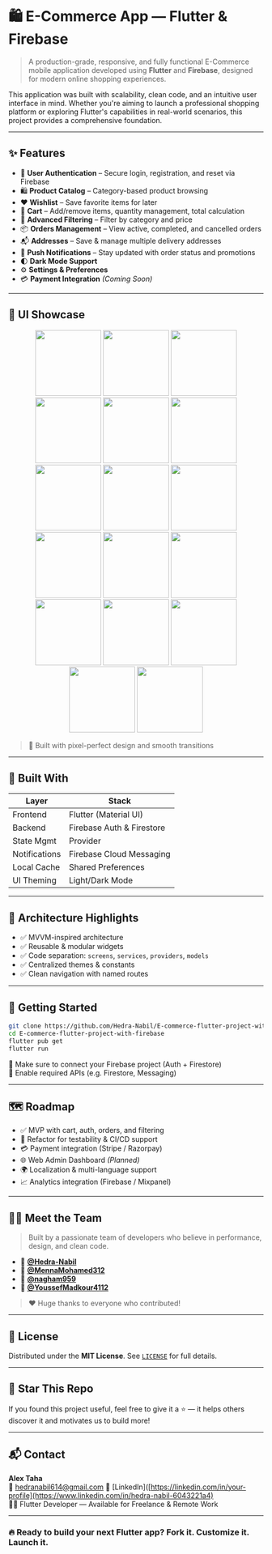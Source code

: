 # 🛍️ E-Commerce App — Flutter & Firebase

> A production-grade, responsive, and fully functional E-Commerce mobile application developed using **Flutter** and **Firebase**, designed for modern online shopping experiences.

This application was built with scalability, clean code, and an intuitive user interface in mind. Whether you're aiming to launch a professional shopping platform or exploring Flutter's capabilities in real-world scenarios, this project provides a comprehensive foundation.

---

## ✨ Features

- 🔐 **User Authentication** – Secure login, registration, and reset via Firebase
- 🛍️ **Product Catalog** – Category-based product browsing
- ❤️ **Wishlist** – Save favorite items for later
- 🛒 **Cart** – Add/remove items, quantity management, total calculation
- 🔎 **Advanced Filtering** – Filter by category and price
- 📦 **Orders Management** – View active, completed, and cancelled orders
- 📬 **Addresses** – Save & manage multiple delivery addresses
- 🔔 **Push Notifications** – Stay updated with order status and promotions
- 🌓 **Dark Mode Support**
- ⚙️ **Settings & Preferences**
- 💳 **Payment Integration** *(Coming Soon)*

---

## 📸 UI Showcase

<p align="center">
  <img src="https://github.com/Hedra-Nabil/E-commerce-flutter-project-with-firebase/blob/pho/s1.jpg" width="130"/>
  <img src="https://github.com/Hedra-Nabil/E-commerce-flutter-project-with-firebase/blob/pho/s2.jpg" width="130"/>
  <img src="https://github.com/Hedra-Nabil/E-commerce-flutter-project-with-firebase/blob/pho/s3.jpg" width="130"/>
  <img src="https://github.com/Hedra-Nabil/E-commerce-flutter-project-with-firebase/blob/pho/s4.jpg" width="130"/>
  <img src="https://github.com/Hedra-Nabil/E-commerce-flutter-project-with-firebase/blob/pho/s5.jpg" width="130"/>

  <img src="https://github.com/Hedra-Nabil/E-commerce-flutter-project-with-firebase/blob/pho/s6.jpg" width="130"/>
  <img src="https://github.com/Hedra-Nabil/E-commerce-flutter-project-with-firebase/blob/pho/s7.jpg" width="130"/>
  <img src="https://github.com/Hedra-Nabil/E-commerce-flutter-project-with-firebase/blob/pho/s8.jpg" width="130"/>
  <img src="https://github.com/Hedra-Nabil/E-commerce-flutter-project-with-firebase/blob/pho/s9.jpg" width="130"/>
  <img src="https://github.com/Hedra-Nabil/E-commerce-flutter-project-with-firebase/blob/pho/s10.jpg" width="130"/>

  <img src="https://github.com/Hedra-Nabil/E-commerce-flutter-project-with-firebase/blob/pho/s11.jpg" width="130"/>
  <img src="https://github.com/Hedra-Nabil/E-commerce-flutter-project-with-firebase/blob/pho/s12.jpg" width="130"/>
  <img src="https://github.com/Hedra-Nabil/E-commerce-flutter-project-with-firebase/blob/pho/s13.jpg" width="130"/>
  <img src="https://github.com/Hedra-Nabil/E-commerce-flutter-project-with-firebase/blob/pho/s14.jpg" width="130"/>
  <img src="https://github.com/Hedra-Nabil/E-commerce-flutter-project-with-firebase/blob/pho/s15.jpg" width="130"/>

  <img src="https://github.com/Hedra-Nabil/E-commerce-flutter-project-with-firebase/blob/pho/s16.jpg" width="130"/>
  <img src="https://github.com/Hedra-Nabil/E-commerce-flutter-project-with-firebase/blob/pho/s17.jpg" width="130"/>
</p>

> 🧠 Built with pixel-perfect design and smooth transitions

---

## 🧠 Built With

| Layer        | Stack                         |
|--------------|-------------------------------|
| Frontend     | Flutter (Material UI)         |
| Backend      | Firebase Auth & Firestore     |
| State Mgmt   | Provider                      |
| Notifications| Firebase Cloud Messaging      |
| Local Cache  | Shared Preferences            |
| UI Theming   | Light/Dark Mode               |

---

## 🧩 Architecture Highlights

- ✅ MVVM-inspired architecture
- ✅ Reusable & modular widgets
- ✅ Code separation: `screens`, `services`, `providers`, `models`
- ✅ Centralized themes & constants
- ✅ Clean navigation with named routes

---

## 🧪 Getting Started

```bash
git clone https://github.com/Hedra-Nabil/E-commerce-flutter-project-with-firebase.git
cd E-commerce-flutter-project-with-firebase
flutter pub get
flutter run
```

🔐 Make sure to connect your Firebase project (Auth + Firestore)  
🔧 Enable required APIs (e.g. Firestore, Messaging)

---

## 🗺️ Roadmap

- ✅ MVP with cart, auth, orders, and filtering
- 🔄 Refactor for testability & CI/CD support
- 💳 Payment integration (Stripe / Razorpay)
- 🌐 Web Admin Dashboard *(Planned)*
- 🌍 Localization & multi-language support
- 📈 Analytics integration (Firebase / Mixpanel)

---

## 🧑‍💻 Meet the Team

> Built by a passionate team of developers who believe in performance, design, and clean code.

- 🎯 **[@Hedra-Nabil](https://github.com/Hedra-Nabil)**
- 🎯 **[@MennaMohamed312](https://github.com/MennaMohamed312)**
- 🎯 **[@nagham959](https://github.com/nagham959)**
- 🎯 **[@YoussefMadkour4112](https://github.com/YoussefMadkour411)**

> ❤️ Huge thanks to everyone who contributed!

---

## 📜 License

Distributed under the **MIT License**. See [`LICENSE`](./LICENSE) for full details.

---

## 🌟 Star This Repo

If you found this project useful, feel free to give it a ⭐ — it helps others discover it and motivates us to build more!

---

## 📬 Contact

**Alex Taha**  
📧 hedranabil614@gmail.com 
🔗 [LinkedIn]([https://linkedin.com/in/your-profile](https://www.linkedin.com/in/hedra-nabil-6043221a4)  
🧑‍💻 Flutter Developer — Available for Freelance & Remote Work

---

### 🔥 Ready to build your next Flutter app? Fork it. Customize it. Launch it.



